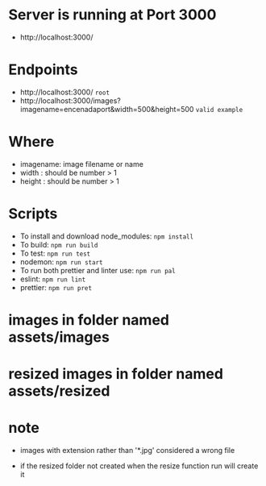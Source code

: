 # Server is running at Port 3000
- http://localhost:3000/

# Endpoints
- http://localhost:3000/    `root`
- http://localhost:3000/images?imagename=encenadaport&width=500&height=500  `valid example`

# Where
- imagename: image filename or name
- width : should be number > 1
- height : should be number > 1


# Scripts
-   To install and download node_modules: `npm install`
-   To build: `npm run build`
-   To test: `npm run test`
-   nodemon: `npm run start`
-   To run both prettier and linter use: `npm run pal`
-   eslint: `npm run lint`
-   prettier: `npm run pret`

# images in folder named assets/images
# resized images in folder named assets/resized

# note

- images with extension rather than '*.jpg' considered a wrong file

- if the resized folder not created when the resize function run will create it